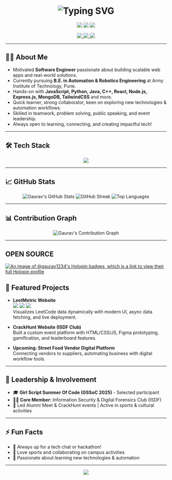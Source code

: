<!-- Gaurav Chand's Animated, Eye-Catching GitHub Profile README -->

<h1 align="center">
  <img src="https://readme-typing-svg.demolab.com?font=Fira+Code&size=36&pause=1000&color=1E90FF&center=true&vCenter=true&width=1400&lines=Hey+there%2C+I'm+Gaurav+!;Software+Engineer+%7C+Web+Developer+%7C+Automation+Enthusiast" alt="Typing SVG"/>
</h1>

<p align="center">
  <img src="https://img.shields.io/badge/Software%20Engineer-%231E90FF.svg?style=for-the-badge&logo=github&logoColor=white"/>
  <img src="https://img.shields.io/badge/Web%20Developer-%23F7DF1E.svg?style=for-the-badge&logo=javascript&logoColor=black"/>
  <img src="https://img.shields.io/badge/Automation%20%26%20Robotics-%2361DAFB.svg?style=for-the-badge&logo=react&logoColor=black"/>
</p>

<p align="center">
  <a href="https://www.linkedin.com/in/gaurav-chand-84547b316/">
    <img src="https://img.shields.io/badge/LinkedIn-0077B5?style=for-the-badge&logo=linkedin&logoColor=white"/>
  </a>
  <a href="mailto:ayushchand1253@gmail.com">
    <img src="https://img.shields.io/badge/Gmail-D14836?style=for-the-badge&logo=gmail&logoColor=white"/>
  </a>
  <a href="https://github.com/gaurav123-4">
    <img src="https://img.shields.io/badge/GitHub-181717?style=for-the-badge&logo=github&logoColor=white"/>
  </a>
</p>

---

## 👨‍💻 About Me

- Motivated **Software Engineer** passionate about building scalable web apps and real-world solutions.
- Currently pursuing **B.E. in Automation & Robotics Engineering** at Army Institute of Technology, Pune.
- Hands-on with **JavaScript, Python, Java, C++, React, Node.js, Express.js, MongoDB, TailwindCSS** and more.
- Quick learner, strong collaborator, keen on exploring new technologies & automation workflows.
- Skilled in teamwork, problem solving, public speaking, and event leadership.
- Always open to learning, connecting, and creating impactful tech!

---

## 🛠️ Tech Stack

<p align="center">
  <img src="https://skillicons.dev/icons?i=python,java,cpp,js,react,nodejs,express,mongodb,html,css,tailwind,docker,git,vscode,github" />
</p>

---

## 📈 GitHub Stats

<p align="center">
  <img src="https://github-readme-stats.vercel.app/api?username=gaurav123-4&show_icons=true&theme=react&hide_border=true" alt="Gaurav's GitHub Stats" />
  <img src="https://github-readme-streak-stats.herokuapp.com?user=gaurav123-4&theme=react&hide_border=true" alt="GitHub Streak" />
  <img src="https://github-readme-stats.vercel.app/api/top-langs/?username=gaurav123-4&layout=compact&theme=react&hide_border=true" alt="Top Languages"/>
</p>

---

## 📊 Contribution Graph

<p align="center">
  <img src="https://github-readme-activity-graph.vercel.app/graph?username=gaurav123-4&theme=react-dark&hide_border=true" alt="Gaurav's Contribution Graph"/>
</p>

---
## OPEN SOURCE 

[![An image of @gaurav1234's Holopin badges, which is a link to view their full Holopin profile](https://holopin.me/gaurav1234)](https://holopin.io/@gaurav1234)



## 🚀 Featured Projects

- **LeetMetric Website**  
  <img src="https://img.shields.io/badge/JavaScript-%23F7DF1E?style=flat-square&logo=javascript&logoColor=black"/> 
  <img src="https://img.shields.io/badge/Chart.js-%23FF6384?style=flat-square&logo=chartdotjs&logoColor=white"/>
  <img src="https://img.shields.io/badge/TailwindCSS-%2338B2AC?style=flat-square&logo=tailwindcss&logoColor=white"/>
  <br>
  Visualizes LeetCode data dynamically with modern UI, async data fetching, and live deployment.

- **CrackHunt Website (ISDF Club)**
  <br>
  Built a custom event platform with HTML/CSS/JS, Figma prototyping, gamification, and leaderboard features.

- **Upcoming: Street Food Vendor Digital Platform**
  <br>
  Connecting vendors to suppliers, automating business with digital workflow tools.

---

## 🏅 Leadership & Involvement

- 🎓 **Girl Script Summer Of Code (GSSoC 2025)** - Selected participant
- 🕵️‍♂️ **Core Member:** Information Security & Digital Forensics Club (ISDF)
- 🎤 Led Alumni Meet & CrackHunt events | Active in sports & cultural activities

---

## ⚡ Fun Facts

- 💬 Always up for a tech chat or hackathon!
- 🏸 Love sports and collaborating on campus activities
- 📖 Passionate about learning new technologies & automation

---

<p align="center">
  <img src="https://readme-typing-svg.demolab.com?font=Fira+Code&size=22&pause=1000&color=1E90FF&center=true&vCenter=true&width=650&lines=Let's+connect+and+build+awesome+things+together!"/>
</p>
